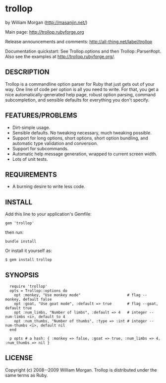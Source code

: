 # trollop

by William Morgan (http://masanjin.net/)

Main page: http://trollop.rubyforge.org

Release announcements and comments: http://all-thing.net/label/trollop

Documentation quickstart: See Trollop.options and then Trollop::Parser#opt.
Also see the examples at http://trollop.rubyforge.org/.

## DESCRIPTION

Trollop is a commandline option parser for Ruby that just gets out of your
way. One line of code per option is all you need to write. For that, you get a
nice automatically-generated help page, robust option parsing, command
subcompletion, and sensible defaults for everything you don't specify.

## FEATURES/PROBLEMS

- Dirt-simple usage.
- Sensible defaults. No tweaking necessary, much tweaking possible.
- Support for long options, short options, short option bundling, and
  automatic type validation and conversion.
- Support for subcommands.
- Automatic help message generation, wrapped to current screen width.
- Lots of unit tests.

## REQUIREMENTS

* A burning desire to write less code.

## INSTALL

Add this line to your application's Gemfile:
```
gem 'trollop'
```
then run:
```
bundle install
```

Or install it yourself as:
```
$ gem install trollop
```

## SYNOPSIS
```
  require 'trollop'
  opts = Trollop::options do
    opt :monkey, "Use monkey mode"                     # flag --monkey, default false
    opt :goat, "Use goat mode", :default => true       # flag --goat, default true
    opt :num_limbs, "Number of limbs", :default => 4   # integer --num-limbs <i>, default to 4
    opt :num_thumbs, "Number of thumbs", :type => :int # integer --num-thumbs <i>, default nil
  end

  p opts # a hash: { :monkey => false, :goat => true, :num_limbs => 4, :num_thumbs => nil }
```

## LICENSE

Copyright (c) 2008--2009 William Morgan. Trollop is distributed under the same
terms as Ruby.
